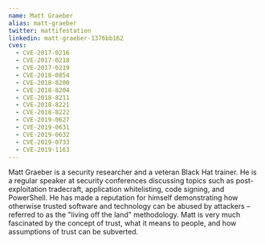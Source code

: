```yaml
---
name: Matt Graeber
alias: matt-graeber
twitter: mattifestation
linkedin: matt-graeber-1376bb162
cves:
  - CVE-2017-0216
  - CVE-2017-0218
  - CVE-2017-0219
  - CVE-2018-0854
  - CVE-2018-8200
  - CVE-2018-8204
  - CVE-2018-8211
  - CVE-2018-8221
  - CVE-2018-8222
  - CVE-2019-0627
  - CVE-2019-0631
  - CVE-2019-0632
  - CVE-2019-0733
  - CVE-2019-1163
---
```

Matt Graeber is a security researcher and a veteran Black Hat trainer. He is a regular speaker at security conferences discussing topics such as post-exploitation tradecraft, application whitelisting, code signing, and PowerShell. He has made a reputation for himself demonstrating how otherwise trusted software and technology can be abused by attackers – referred to as the "living off the land" methodology. Matt is very much fascinated by the concept of trust, what it means to people, and how assumptions of trust can be subverted.
